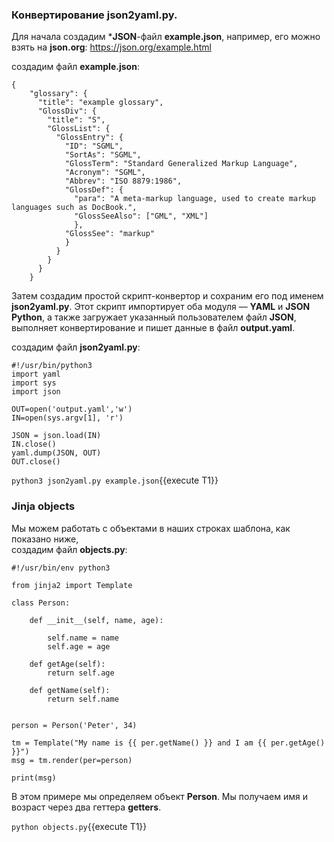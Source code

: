###  Конвертирование json2yaml.py.

Для начала создадим ***JSON**-файл **example.json**, например, его можно взять на **json.org**:
https://json.org/example.html

создадим файл **example.json**:
```
{
	"glossary": {
	  "title": "example glossary",
	  "GlossDiv": {
		"title": "S",
		"GlossList": {
		  "GlossEntry": {
			"ID": "SGML",
			"SortAs": "SGML",
			"GlossTerm": "Standard Generalized Markup Language",
			"Acronym": "SGML",
			"Abbrev": "ISO 8879:1986",
			"GlossDef": {
			  "para": "A meta-markup language, used to create markup languages such as DocBook.",
			  "GlossSeeAlso": ["GML", "XML"]
			  },
			"GlossSee": "markup"
			}
		  }
		}
	  }
	}
```
Затем создадим простой скрипт-конвертор и сохраним его под именем **json2yaml.py**. 
Этот скрипт импортирует оба модуля — **YAML** и **JSON Python**, а также загружает указанный пользователем файл **JSON**, 
выполняет конвертирование и пишет данные в файл **output.yaml**.  

создадим файл **json2yaml.py**:
```
#!/usr/bin/python3
import yaml
import sys
import json

OUT=open('output.yaml','w')
IN=open(sys.argv[1], 'r')

JSON = json.load(IN)
IN.close()
yaml.dump(JSON, OUT)
OUT.close()
```

`python3 json2yaml.py example.json`{{execute T1}}



### Jinja objects

Мы можем работать с объектами в наших строках шаблона, как показано ниже,   
создадим файл **objects.py**:
```
#!/usr/bin/env python3

from jinja2 import Template

class Person:

    def __init__(self, name, age):

        self.name = name
        self.age = age

    def getAge(self):
        return self.age

    def getName(self):
        return self.name    


person = Person('Peter', 34)

tm = Template("My name is {{ per.getName() }} and I am {{ per.getAge() }}")
msg = tm.render(per=person)

print(msg)
```

В этом примере мы определяем объект **Person**. Мы получаем имя и возраст через два геттера **getters**.

`python objects.py`{{execute T1}}



